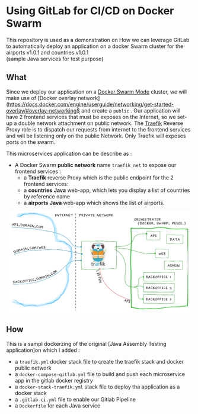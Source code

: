 # Using GitLab for CI/CD on Docker Swarm

This repository is used as a demonstration on How we can leverage GitLab to 
automatically deploy an application on a docker Swarm cluster for the airports v1.0.1 and countries v1.0.1  
(sample Java services for test purpose)


## What

Since we deploy our application on a [Docker Swarm
Mode](https://docs.docker.com/engine/swarm/) cluster, we will make use of
[Docker overlay
network](https://docs.docker.com/engine/userguide/networking/get-started-overlay/#overlay-networking$
and create a `public` . Our application will have 2
frontend services that must be exposes on the Internet, so we set-up a double
network attachment on public network. The
[Traefik](https://traefik.io/) Reverse Proxy role is to dispatch our requests
from internet to the frontend services and will be listening only on the public
Network. Only Traefik will exposes ports on the swarm.

This microservices application can be describe as :

- A Docker Swarm **public network** name `traefik_net` to expose our frontend
  services :
    - a **Traefik** reverse Proxy which is the public endpoint for the 2
      frontend services:
    - a **countries** **Java** web-app, which lets you display a list of countries by reference name
    - a **airports** **Java** web-app which shows the list of airports.

![Application architecture](architecture.png)

## How

This is a sampl dockerzing of the original [Java Assembly Testing
application]on which I
added :
- a `traefik.yml` docker stack file to create the traefik stack and docker
  public network
- a `docker-compose-gitlab.yml` file to build and push each microservice app in
  the gitlab docker registry
- a `docker-stack-traefik.yml` stack file to deploy tha application as a docker
  stack
- a `.gitlab-ci.yml` file to enable our Gitlab Pipeline
- a `Dockerfile` for each Java service
